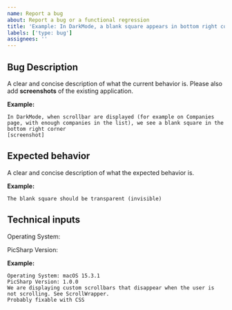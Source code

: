 ```yaml
---
name: Report a bug
about: Report a bug or a functional regression
title: 'Example: In DarkMode, a blank square appears in bottom right corner while scrolling'
labels: ['type: bug']
assignees: ''
---
```


## Bug Description

A clear and concise description of what the current behavior is.
Please also add **screenshots** of the existing application.

**Example:**

```
In DarkMode, when scrollbar are displayed (for example on Companies page, with enough companies in the list), we see a blank square in the bottom right corner
[screenshot]
```

## Expected behavior

A clear and concise description of what the expected behavior is.

**Example:**

```
The blank square should be transparent (invisible)
```

## Technical inputs

Operating System:

PicSharp Version:

**Example:**

```
Operating System: macOS 15.3.1
PicSharp Version: 1.0.0
We are displaying custom scrollbars that disappear when the user is not scrolling. See ScrollWrapper.
Probably fixable with CSS
```
